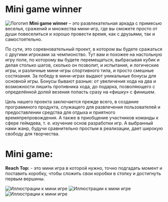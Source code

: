 # Mini game winner
![Логотип](https://github.com/Spoky-Loki/mini_game_winner/blob/master/Assets/MainMenu/Sprites/logo.png)
**Mini game winner** – это развлекательная аркада с примесью веселья, сражений и множества мини-игр, где вы сможете просто от души повеселиться и хорошо провести время, как с друзьями, так и самостоятельно.

По сути, это соревновательный проект, в котором вы будете сражаться с другими игроками за чемпионство. Тут вам и похожее на настольную игру поле, по которому вы будете перемещаться, выбрасывая кубик и делая столько шагов, сколько он позволит, и испытания, и логические игры, и различные мини-игры спортивного типа, и просто смешные состязания. За победу в мини-играх выдают уникальные бонусы для основной игры. Бонусы бывают разные: от увеличения хода на два и возможности лишить противника хода, до подарка, позволяющего с определённой долей везения попасть сразу на «фишку» с финишем.

Цель нашего проекта заключается прежде всего, в создание программного продукта, служащего для развлечения пользователей и предоставлении средства для отдыха и приятного времяпрепровождения. А также в приобщение участников команды к сфере геймдева, т. е. изучение основ разработки игр. А выбранный нами жанр, будучи сравнительно простым в реализации, дает широкую свободу для творчества.

# Mini game:

**Reach Top:** - это мини игра в которой нужно, точно подгадать момент и поставить коробку, чтобы сложить свои коробки в стопку и достигнуть первым вершины.

![Иллюстрации к мини игре](https://github.com/Spoky-Loki/mini_game_winner/blob/master/Assets/Games/Reach%20Top/pictures/reach_top(1).png)   ![Иллюстрации к мини игре](https://github.com/Spoky-Loki/mini_game_winner/blob/master/Assets/Games/Reach%20Top/pictures/reach_top(2).png)
                                      ![Иллюстрации к мини игре](https://github.com/Spoky-Loki/mini_game_winner/blob/master/Assets/Games/Reach%20Top/pictures/reach_top(3).png)
